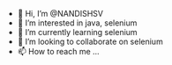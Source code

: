 - 👋 Hi, I’m @NANDISHSV
- 👀 I’m interested in java, selenium 
- 🌱 I’m currently learning selenium
- 💞️ I’m looking to collaborate on selenium
- 📫 How to reach me ...

<!---
NANDISHSV/NANDISHSV is a ✨ special ✨ repository because its `README.md` (this file) appears on your GitHub profile.
You can click the Preview link to take a look at your changes.
--->
